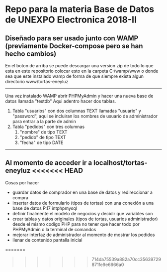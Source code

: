 # Repo para la materia Base de Datos de UNEXPO Electronica 2018-II
Diseñado para ser usado junto con WAMP (previamente Docker-compose pero se han hecho cambios)
---

En el boton de arriba se puede descargar una version zip de todo lo que esta en este repositorio colocar esto en la carpeta C:/wamp/www o donde sea que este instalado wamp de forma de que siempre exista algun directorio www/tortas-eneyluz

---
Una vez instalado WAMP abrir PHPMyAdmin y hacer una nueva base de datos llamada "testdb"
Aqui adentro hacer dos tablas.
1. Tabla "usuarios" con dos columnas TEXT llamadas "usuario" y "password", aqui se incluiran los nombres de usuario de administrador para entrar a la parte de admin
2. Tabla  "pedidos" con tres columnas
	1. "nombre" de tipo TEXT
	2. "pedido" de tipo TEXT
	3. "fecha"  de tipo DATE 
----
Al momento de acceder ir a localhost/tortas-eneyluz
<<<<<<< HEAD
---
Cosas por hacer 
* guardar datos de comprador en una base de datos y redireccionar a compra
* insertar datos de formulario (tipos de tortas) con una conexión a una base de datos P.17 intphpmysql
* definir finalmente el modelo de negocios y decidir que variables son 
* crear tablas y datos originales (tipos de tortas, usuarios administrador) desde el mismo codigo PHP para no tener que hacer todo por PHPMyAdmin o la terminal de comandos
* mejorar interfaz de administrador al momento de mostrar los pedidos
* llenar de contenido pantalla inicial


=======
>>>>>>> 714da75539a882a70cc35639729871fe9e6666a0
